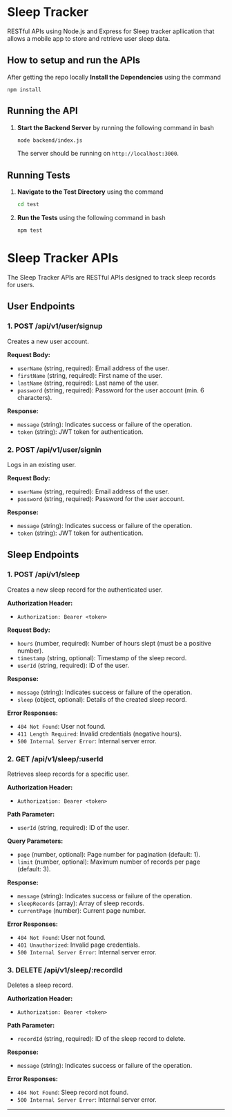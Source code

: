 
# Sleep Tracker

RESTful APIs using Node.js and Express for Sleep tracker apllication that allows a mobile app to store and retrieve user sleep data.


## How to setup and run the APIs

After getting the repo locally 
**Install the Dependencies** using the command 

 
    npm install

## Running the API

1. **Start the Backend Server** by running the following command in bash

    ```bash
    node backend/index.js
    ```

    The server should be running on `http://localhost:3000`.

## Running Tests

1. **Navigate to the Test Directory** using the command 

    ```bash
    cd test
    ```

2. **Run the Tests** using the following command in bash

    ```bash
    npm test
    ```

  # Sleep Tracker APIs

The Sleep Tracker APIs are RESTful APIs designed to track sleep records for users.



## User Endpoints

### 1. POST /api/v1/user/signup

Creates a new user account.

**Request Body:**

- `userName` (string, required): Email address of the user.
- `firstName` (string, required): First name of the user.
- `lastName` (string, required): Last name of the user.
- `password` (string, required): Password for the user account (min. 6 characters).

**Response:**

- `message` (string): Indicates success or failure of the operation.
- `token` (string): JWT token for authentication.

### 2. POST /api/v1/user/signin

Logs in an existing user.

**Request Body:**

- `userName` (string, required): Email address of the user.
- `password` (string, required): Password for the user account.

**Response:**

- `message` (string): Indicates success or failure of the operation.
- `token` (string): JWT token for authentication.

## Sleep Endpoints

### 1. POST /api/v1/sleep

Creates a new sleep record for the authenticated user.

**Authorization Header:**

- `Authorization: Bearer <token>`

**Request Body:**

- `hours` (number, required): Number of hours slept (must be a positive number).
- `timestamp` (string, optional): Timestamp of the sleep record.
- `userId` (string, required): ID of the user.

**Response:**

- `message` (string): Indicates success or failure of the operation.
- `sleep` (object, optional): Details of the created sleep record.

**Error Responses:**

- `404 Not Found`: User not found.
- `411 Length Required`: Invalid credentials (negative hours).
- `500 Internal Server Error`: Internal server error.

### 2. GET /api/v1/sleep/:userId

Retrieves sleep records for a specific user.

**Authorization Header:**

- `Authorization: Bearer <token>`

**Path Parameter:**

- `userId` (string, required): ID of the user.

**Query Parameters:**

- `page` (number, optional): Page number for pagination (default: 1).
- `limit` (number, optional): Maximum number of records per page (default: 3).

**Response:**

- `message` (string): Indicates success or failure of the operation.
- `sleepRecords` (array): Array of sleep records.
- `currentPage` (number): Current page number.

**Error Responses:**

- `404 Not Found`: User not found.
- `401 Unauthorized`: Invalid page credentials.
- `500 Internal Server Error`: Internal server error.

### 3. DELETE /api/v1/sleep/:recordId

Deletes a sleep record.

**Authorization Header:**

- `Authorization: Bearer <token>`

**Path Parameter:**

- `recordId` (string, required): ID of the sleep record to delete.

**Response:**

- `message` (string): Indicates success or failure of the operation.

**Error Responses:**

- `404 Not Found`: Sleep record not found.
- `500 Internal Server Error`: Internal server error.

---

